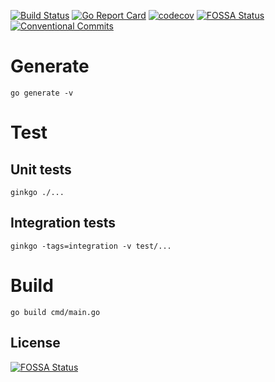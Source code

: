 [![Build Status](https://github.com/ezh/wireguard-grpc/actions/workflows/go.yml/badge.svg)](https://github.com/ezh/wireguard-grpc/actions?query=workflow%3Ago)
[![Go Report Card](https://goreportcard.com/badge/github.com/ezh/wireguard-grpc)](https://goreportcard.com/report/github.com/ezh/wireguard-grpc)
[![codecov](https://codecov.io/gh/ezh/wireguard-grpc/branch/main/graph/badge.svg)](https://codecov.io/gh/ezh/wireguard-grpc)
[![FOSSA Status](https://app.fossa.com/api/projects/git%2Bgithub.com%2Fezh%2Fwireguard-grpc.svg?type=shield)](https://app.fossa.com/projects/git%2Bgithub.com%2Fezh%2Fwireguard-grpc?ref=badge_shield)
[![Conventional Commits](https://img.shields.io/badge/Conventional%20Commits-1.0.0-yellow.svg)](https://conventionalcommits.org)

# Generate

`go generate -v`

# Test

## Unit tests

`ginkgo ./...`

## Integration tests

`ginkgo -tags=integration -v test/...`

# Build

`go build cmd/main.go`

## License
[![FOSSA Status](https://app.fossa.com/api/projects/git%2Bgithub.com%2Fezh%2Fwireguard-grpc.svg?type=large)](https://app.fossa.com/projects/git%2Bgithub.com%2Fezh%2Fwireguard-grpc?ref=badge_large)
